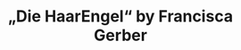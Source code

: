 ---
title: "„Die HaarEngel“ by Francisca Gerber"
url: /berlin/die-haarengel-by-francisca-gerber/
shop: Friseur
---